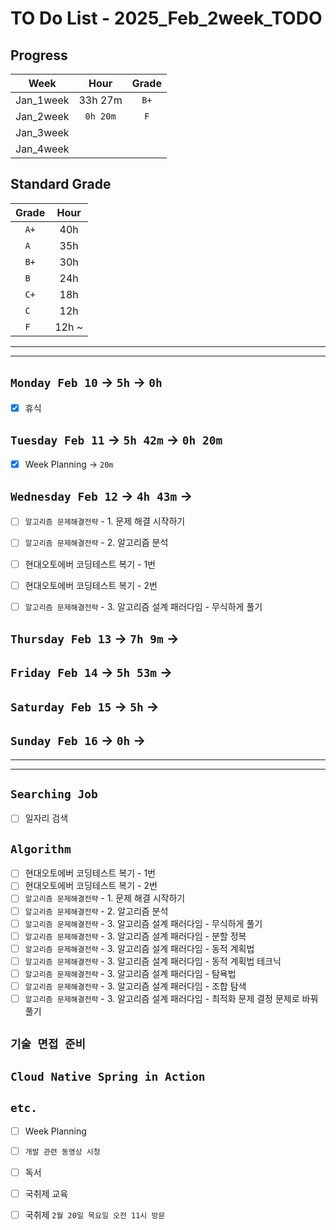 # TO Do List - 2025_Feb_2week_TODO

## Progress
| Week | Hour | Grade |
|:---:|:---:|:---:|
|Jan_1week|33h 27m|`B+`|
|Jan_2week|`0h 20m`|`F`|
|Jan_3week|||
|Jan_4week|||


## Standard Grade
| Grade | Hour |
|:---:|:---:|
|`A+`|40h|
|`A `|35h|
|`B+`|30h|
|`B `|24h|
|`C+`|18h|
|`C `|12h|
|`F `|12h ~|


---
---

## `Monday Feb 10` -> `5h` -> `0h`
- [x] 휴식


## `Tuesday Feb 11` -> `5h 42m` -> `0h 20m`
- [x] Week Planning -> `20m`


## `Wednesday Feb 12` ->  `4h 43m` ->
- [ ] `알고리즘 문제해결전략` - 1. 문제 해결 시작하기
- [ ] `알고리즘 문제해결전략` - 2. 알고리즘 분석
- [ ] 현대오토에버 코딩테스트 복기 - 1번
- [ ] 현대오토에버 코딩테스트 복기 - 2번
- [ ] `알고리즘 문제해결전략` - 3. 알고리즘 설계 패러다임 - 무식하게 풀기

 
## `Thursday Feb 13` -> `7h 9m` ->



## `Friday Feb 14` -> `5h 53m` -> 



## `Saturday Feb 15` -> `5h` ->



## `Sunday Feb 16` -> `0h` -> 



---
---
## `Searching Job`
- [ ] 일자리 검색


## `Algorithm`
- [ ] 현대오토에버 코딩테스트 복기 - 1번
- [ ] 현대오토에버 코딩테스트 복기 - 2번
- [ ] `알고리즘 문제해결전략` - 1. 문제 해결 시작하기
- [ ] `알고리즘 문제해결전략` - 2. 알고리즘 분석
- [ ] `알고리즘 문제해결전략` - 3. 알고리즘 설계 패러다임 - 무식하게 풀기
- [ ] `알고리즘 문제해결전략` - 3. 알고리즘 설계 패러다임 - 분할 정복
- [ ] `알고리즘 문제해결전략` - 3. 알고리즘 설계 패러다임 - 동적 계획법
- [ ] `알고리즘 문제해결전략` - 3. 알고리즘 설계 패러다임 - 동적 계획법 테크닉
- [ ] `알고리즘 문제해결전략` - 3. 알고리즘 설계 패러다임 - 탐욕법
- [ ] `알고리즘 문제해결전략` - 3. 알고리즘 설계 패러다임 - 조합 탐색
- [ ] `알고리즘 문제해결전략` - 3. 알고리즘 설계 패러다임 - 최적화 문제 결정 문제로 바꿔 풀기

## `기술 면접 준비`


## `Cloud Native Spring in Action`



## `etc.`
- [ ] Week Planning
- [ ] `개발 관련 동영상 시청`
- [ ] 독서 
- [ ] 국취제 교육
- [ ] 국취제 `2월 20일 목요일 오전 11시 방문`



<!-- ## `Spring`
- [ ] `Cloud Native Spring In Action` -->


<!-- 
## `Java`
## `OPIc`
## `토익` 
-->





